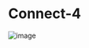# Connect-4

![image](https://github.com/furkanreyhan/Connect-4/assets/111187788/ee58ab7d-c0fe-4878-939d-0696f275c411)
